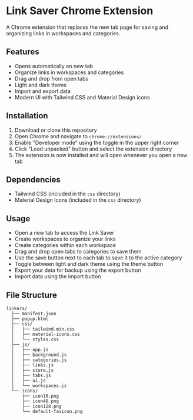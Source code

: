 # Link Saver Chrome Extension

A Chrome extension that replaces the new tab page for saving and organizing links in workspaces and categories.

## Features

- Opens automatically on new tab
- Organize links in workspaces and categories
- Drag and drop from open tabs
- Light and dark theme
- Import and export data
- Modern UI with Tailwind CSS and Material Design icons

## Installation

1. Download or clone this repository
2. Open Chrome and navigate to `chrome://extensions/`
3. Enable "Developer mode" using the toggle in the upper right corner
4. Click "Load unpacked" button and select the extension directory
5. The extension is now installed and will open whenever you open a new tab

## Dependencies

- Tailwind CSS (included in the `css` directory)
- Material Design Icons (included in the `css` directory)

## Usage

- Open a new tab to access the Link Saver
- Create workspaces to organize your links
- Create categories within each workspace
- Drag and drop open tabs to categories to save them
- Use the save button next to each tab to save it to the active category
- Toggle between light and dark theme using the theme button
- Export your data for backup using the export button
- Import data using the import button

## File Structure

```
linkers/
  ├── manifest.json
  ├── popup.html
  ├── css/
  │   ├── tailwind.min.css
  │   ├── material-icons.css
  │   └── styles.css
  ├── js/
  │   ├── app.js
  │   ├── background.js
  │   ├── categories.js
  │   ├── links.js
  │   ├── store.js
  │   ├── tabs.js
  │   ├── ui.js
  │   └── workspaces.js
  └── icons/
      ├── icon16.png
      ├── icon48.png
      ├── icon128.png
      └── default-favicon.png
```
